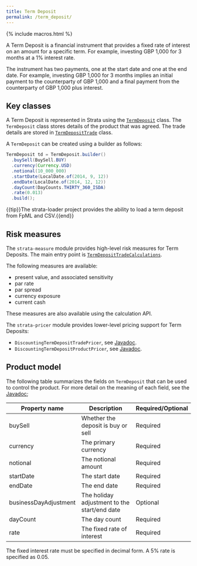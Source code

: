 ```yaml
---
title: Term Deposit
permalink: /term_deposit/
---
```


{% include macros.html %}

A Term Deposit is a financial instrument that provides a fixed rate of interest on an amount for a specific term.
For example, investing GBP 1,000 for 3 months at a 1% interest rate.

The instrument has two payments, one at the start date and one at the end date.
For example, investing  GBP 1,000 for 3 months implies an initial payment to the counterparty
of GBP 1,000 and a final payment from the counterparty of GBP 1,000 plus interest.


## Key classes

A Term Deposit is represented in Strata using the [`TermDeposit`]({{site.baseurl}}/apidocs/com/opengamma/strata/product/deposit/TermDeposit.html) class.
The `TermDeposit` class stores details of the product that was agreed.
The trade details are stored in [`TermDepositTrade`]({{site.baseurl}}/apidocs/com/opengamma/strata/product/deposit/TermDepositTrade.html) class.

A `TermDeposit` can be created using a builder as follows:

```java
TermDeposit td = TermDeposit.builder()
  .buySell(BuySell.BUY)
  .currency(Currency.USD)
  .notional(10_000_000)
  .startDate(LocalDate.of(2014, 9, 12))
  .endDate(LocalDate.of(2014, 12, 12))
  .dayCount(DayCounts.THIRTY_360_ISDA)
  .rate(0.013)
  .build();
```

{{tip}}The strata-loader project provides the ability to load a term deposit from FpML and CSV.{{end}}


## Risk measures

The `strata-measure` module provides high-level risk measures for Term Deposits.
The main entry point is
[`TermDepositTradeCalculations`]({{site.baseurl}}/apidocs/com/opengamma/strata/measure/deposit/TermDepositTradeCalculations.html).

The following measures are available:

* present value, and associated sensitivity
* par rate
* par spread
* currency exposure
* current cash

These measures are also available using the calculation API.

The `strata-pricer` module provides lower-level pricing support for Term Deposits:

* `DiscountingTermDepositTradePricer`, see [Javadoc]({{site.baseurl}}/apidocs/com/opengamma/strata/pricer/deposit/DiscountingTermDepositTradePricer.html).
* `DiscountingTermDepositProductPricer`, see [Javadoc]({{site.baseurl}}/apidocs/com/opengamma/strata/pricer/deposit/DiscountingTermDepositProductPricer.html).


## Product model

The following table summarizes the fields on `TermDeposit` that can be used to control the product.
For more detail on the meaning of each field, see the
[Javadoc]({{site.baseurl}}/apidocs/com/opengamma/strata/product/deposit/TermDeposit.html);

| Property name     | Description | Required/Optional |
|-------------------|-------------|-------------------|
| buySell           | Whether the deposit is buy or sell | Required |
| currency          | The primary currency | Required |
| notional          | The notional amount | Required |
| startDate         | The start date | Required |
| endDate           | The end date | Required |
| businessDayAdjustment | The holiday adjustment to the start/end date | Optional |
| dayCount          | The day count | Required |
| rate              | The fixed rate of interest | Required |

The fixed interest rate must be specified in decimal form.
A 5% rate is specified as 0.05.
